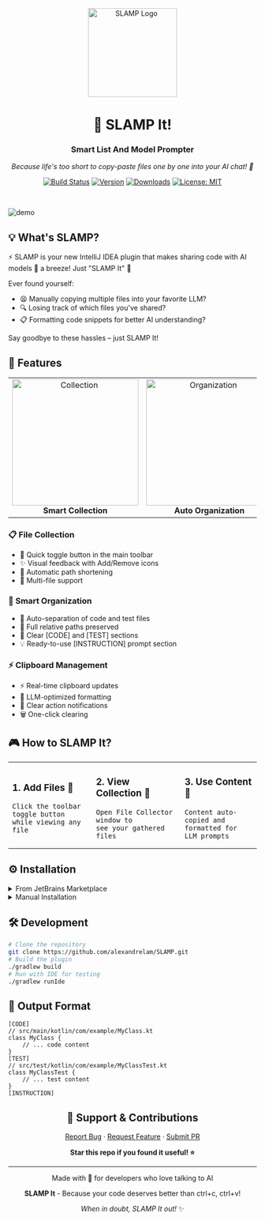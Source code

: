 <!-- Plugin description -->
<div align="center">
  <img src="https://github.com/user-attachments/assets/c8a23542-35c4-42b5-9d6f-c56eae9eb843" alt="SLAMP Logo" width="180"/>

  <h1>🚀 SLAMP It!</h1>
  <h3>Smart List And Model Prompter</h3>

  <p align="center">
    <em>Because life's too short to copy-paste files one by one into your AI chat! 🤖</em>
  </p>

  <p align="center">
    <a href="https://github.com/alexandrelam/SLAMP/actions"><img src="https://github.com/alexandrelam/SLAMP/workflows/Build/badge.svg" alt="Build Status"></a>
    <a href="https://plugins.jetbrains.com/plugin/MARKETPLACE_ID"><img src="https://img.shields.io/jetbrains/plugin/v/MARKETPLACE_ID.svg" alt="Version"></a>
    <a href="https://plugins.jetbrains.com/plugin/MARKETPLACE_ID"><img src="https://img.shields.io/jetbrains/plugin/d/MARKETPLACE_ID.svg" alt="Downloads"></a>
    <a href="https://opensource.org/licenses/MIT"><img src="https://img.shields.io/badge/License-MIT-yellow.svg" alt="License: MIT"></a>
  </p>

  <br/>
</div>

![demo](https://github.com/user-attachments/assets/286c6369-4412-4b2b-a328-4f1351efca89)
   
## 💡 What's SLAMP?

⚡️ SLAMP is your new IntelliJ IDEA plugin that makes sharing code with AI models 🤖 a breeze! Just "SLAMP It" 🚀

Ever found yourself:
- 😫 Manually copying multiple files into your favorite LLM?
- 🔍 Losing track of which files you've shared?
- 📋 Formatting code snippets for better AI understanding?

Say goodbye to these hassles – just SLAMP It! 

## 🚀 Features

<div align="center">
  <table>
    <tr>
      <td align="center">
        <img width="256" src="https://github.com/user-attachments/assets/b53bbec0-bc8e-401d-84fe-220f7172c5b2" alt="Collection"><br/>
        <strong>Smart Collection</strong>
      </td>
      <td align="center">
        <img width="256" src="https://github.com/user-attachments/assets/b5fedd9b-d436-4c3c-bbae-7080073d8cbf" alt="Organization"><br/>
        <strong>Auto Organization</strong>
      </td>
      <td align="center">
        <img width="256" src="https://github.com/user-attachments/assets/be1c9359-40d3-404a-920b-af39b9d723cf" alt="Clipboard"><br/>
        <strong>Clipboard Magic</strong>
      </td>
    </tr>
  </table>
</div>

### 📋 File Collection
- 🎯 Quick toggle button in the main toolbar
- ✨ Visual feedback with Add/Remove icons
- 📝 Automatic path shortening
- 🔄 Multi-file support

### 🎯 Smart Organization
- 🤖 Auto-separation of code and test files
- 📁 Full relative paths preserved
- 🎨 Clear [CODE] and [TEST] sections
- 💡 Ready-to-use [INSTRUCTION] prompt section

### ⚡ Clipboard Management
- ⚡️ Real-time clipboard updates
- 🎯 LLM-optimized formatting
- 🔔 Clear action notifications
- 🗑️ One-click clearing

## 🎮 How to SLAMP It?

<table>
<tr>
<td>

### 1. Add Files 🎯
```
Click the toolbar toggle button
while viewing any file
```

</td>
<td>

### 2. View Collection 📝
```
Open File Collector window to
see your gathered files
```

</td>
<td>

### 3. Use Content 🚀
```
Content auto-copied and
formatted for LLM prompts
```

</td>
</tr>
</table>

## ⚙️ Installation

<details>
<summary>From JetBrains Marketplace</summary>
1. Open IntelliJ IDEA
2. Navigate to: `Settings/Preferences` > `Plugins` > `Marketplace`
3. Search for "SLAMP"
4. Click `Install`
</details>
<details>
<summary>Manual Installation</summary>
1. Download the [latest release](https://github.com/alexandrelam/SLAMP/releases/latest)
2. In IntelliJ IDEA:
   - Go to `Settings/Preferences` > `Plugins`
   - Click ⚙️ > `Install plugin from disk...`
   - Select the downloaded file
</details>

## 🛠️ Development

```bash
# Clone the repository
git clone https://github.com/alexandrelam/SLAMP.git
# Build the plugin
./gradlew build
# Run with IDE for testing
./gradlew runIde
```

## 📝 Output Format

```
[CODE]
// src/main/kotlin/com/example/MyClass.kt
class MyClass {
    // ... code content
}
[TEST]
// src/test/kotlin/com/example/MyClassTest.kt
class MyClassTest {
    // ... test content
}
[INSTRUCTION]
```

<div align="center">

## 💖 Support & Contributions

<p>
  <a href="https://github.com/alexandrelam/SLAMP/issues">Report Bug</a>
  ·
  <a href="https://github.com/alexandrelam/SLAMP/issues">Request Feature</a>
  ·
  <a href="https://github.com/alexandrelam/SLAMP/pulls">Submit PR</a>
</p>
<p>
  <strong>Star this repo if you found it useful! ⭐</strong>
</p>

---

<div align="center">
  <p>Made with 💜 for developers who love talking to AI</p>
  <p><strong>SLAMP It</strong> - Because your code deserves better than ctrl+c, ctrl+v!</p>
  
  <p><em>When in doubt, SLAMP It out!</em> ✨</p>
</div>
<!-- Plugin description end -->
